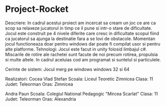 # Project-Rocket
Descriere:
In cadrul acestui proiect am incercat sa cream un joc ce are ca scop sa relaxeze jucatorul in timp ce il pune si intr-o stare de dificultate. Jocul este construit pe 4 nivele diferite care cresc in dificultate scopul fiind ca jucatorul sa ajunga la destinatie fara a se lovi de obstacole. Momentan jocul functioneaza doar pentru windows dar poate fi compilat usor si pentru alte platforme.
Tehnologi:
Jocul este facut in unity folosid limbajul c#. Miscarile de rotire ale rachetei sunt facute de noi precum rotirea, propulsia si multe altele. In cadrul aceluias cod am programat si suntelul si particulele.

Cerinte de sistem:
Jocul merg pe windows windows 32 si 64

Realizatori:
Cocea Vlad Stefan
Scoala: Liceul Teoretic Zimnicea
Clasa: 11
Judet: Teleorman
Oras: Zimnicea

Andra Paun
Scoala: Colegiul National Pedagogic "Mircea Scarlat"
Clasa: 11
Judet: Teleorman
Oras: Alexandria
